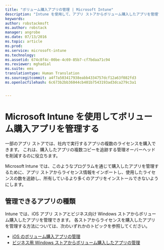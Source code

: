 ```yaml
---
title: "ボリューム購入アプリの管理 | Microsoft Intune"
description: "Intune を使用して、アプリ ストアからボリューム購入したアプリを管理する方法について説明します。"
keywords: 
author: robstackmsft
ms.author: robstack
manager: angrobe
ms.date: 07/13/2016
ms.topic: article
ms.prod: 
ms.service: microsoft-intune
ms.technology: 
ms.assetid: 674c8f4c-00be-4c69-85b7-cf7bdaa71c94
ms.reviewer: mghadial
ms.suite: ems
translationtype: Human Translation
ms.sourcegitcommit: a4f7a503417938eabb4334757dcf12a63f082fd3
ms.openlocfilehash: 6c673b2bb36044cb401b7543193ad3dca279c3a1


---
```


# Microsoft Intune を使用してボリューム購入アプリを管理する

一部のアプリ ストアでは、社内で実行するアプリの複数のライセンスを購入できます。 これは、購入したアプリの複数コピーを追跡する管理オーバーヘッドを削減するのに役立ちます。

Microsoft Intune では、このようなプログラムを通じて購入したアプリを管理するために、アプリ ストアからライセンス情報をインポートし、使用したライセンスの数を追跡し、所有しているより多くのアプリをインストールできないようにします。

## 管理できるアプリの種類

Intune では、iOS アプリ ストアとビジネス向け Windows ストアからボリューム購入したアプリを管理できます。
各ストアからライセンスを購入したアプリを管理する方法については、次のいずれかのトピックを参照してください。

- [iOS のボリューム購入アプリの管理](manage-ios-apps-you-purchased-through-a-volume-purchase-program-with-microsoft-intune.md)
- [ビジネス用 Windows ストアからボリューム購入したアプリの管理](manage-apps-you-purchased-from-the-windows-store-for-business-with-microsoft-intune.md)



<!--HONumber=Oct16_HO4-->


